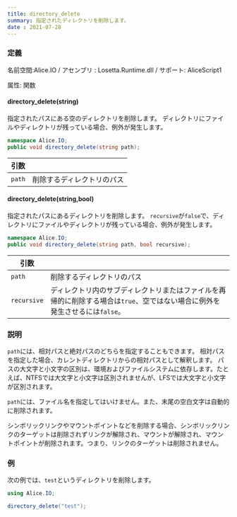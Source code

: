 ```yaml
---
title: directory_delete
summary: 指定されたディレクトリを削除します。
date : 2021-07-28
---
```


### 定義
名前空間:Alice.IO / アセンブリ : Losetta.Runtime.dll / サポート: AliceScript1

属性: 関数

#### directory_delete(string)

指定されたパスにある空のディレクトリを削除します。
ディレクトリにファイルやディレクトリが残っている場合、例外が発生します。

```cs title="AliceScript"
namespace Alice.IO;
public void directory_delete(string path);
```

|引数| |
|-|-|
|`path`|削除するディレクトリのパス|

#### directory_delete(string,bool)

指定されたパスにあるディレクトリを削除します。
`recursive`が`false`で、ディレクトリにファイルやディレクトリが残っている場合、例外が発生します。

```cs title="AliceScript"
namespace Alice.IO;
public void directory_delete(string path, bool recursive);
```

|引数| |
|-|-|
|`path`|削除するディレクトリのパス|
|`recursive`|ディレクトリ内のサブディレクトリまたはファイルを再帰的に削除する場合は`true`、空ではない場合に例外を発生させるには`false`。|
### 説明
`path`には、相対パスと絶対パスのどちらを指定することもできます。
相対パスを指定した場合、カレントディレクトリからの相対パスとして解釈します。
パスの大文字と小文字の区別は、環境およびファイルシステムに依存します。たとえば、NTFSでは大文字と小文字は区別されませんが、LFSでは大文字と小文字が区別されます。

`path`には、ファイル名を指定してはいけません。また、末尾の空白文字は自動的に削除されます。

シンボリックリンクやマウントポイントなどを削除する場合、シンボリックリンクのターゲットは削除されずリンクが解除され、マウントが解除され、マウントポイントが削除されます。つまり、リンクのターゲットは削除されません。
### 例
次の例では、`test`というディレクトリを削除します。

```cs title="AliceScript"
using Alice.IO;

directory_delete("test");
```
